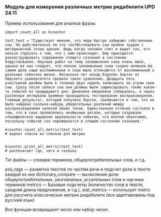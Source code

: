 ### Модуль для измерения различных метрик ридабилити UPD 24.11

Пример использования для анализа фразы:

````
import count_all as kcounter

test_text = "Существует мнение, что люди быстро забывают собственные сны. Но действительно ли это так?Исследовать сны крайне трудно с методической точки зрения. Ведь когда человек спит и видит сон, его нельзя спросить о том, что с ним происходит. Ему приходится реконструировать содержание спящего сознания в состоянии бодрствования. Научных работ на тему запоминания снов очень мало, однако из них следует, что плохое запоминание снов скорее иллюзия.На самом деле наши воспоминания о снах мало отличаются от воспоминаний о реальных событиях жизни. Несколько лет назад Кэролин Хортон из Лидского университета провела такое сравнение. Двадцать пять участников должны были в течение двух недель записывать по утрам свои сны. Сразу после записи сна они должны были зафиксировать также какое-то событие из предыдущего дня. Дневники ежедневно собирались, а через различные интервалы времени проводилось тестирование воспроизведения. Главный результат, который получила Хортон, заключается в том, что не было найдено сколько-нибудь убедительных различий между воспроизведением записей обоих типов. Единственное отличие состояло в том, что в снах проявлялись необычные детали, которые создавали специфическое ощущение ирреальности события, что вполне объяснимо, поскольку событие сна переживается в спящем состоянии сознания."

kcounter.count_all_metric(test_text)
# вернет список из списков для метрик


kcounter.print_all_metric(test_text)
# распечатает где, чего и сколько

````

Txt-файлы — словари терминов, общеупотребительных слов, и т.д.

pos_tags — разметка текстов по частям речи и подсчет доли в тексте каждой из них
dictionary_compare — вычисление доли общеупотребительных, разговорных, ргуательных слов и научных терминов
metrics — Базовые подсчеты (количество слов в тексте, средняя длина предложения, и т.д.).
stat_metrics  — использует metric для рассчета классических метрик ридабилити (все адаптированы под русский язык)

Все функции возвращают число или набор чисел.
